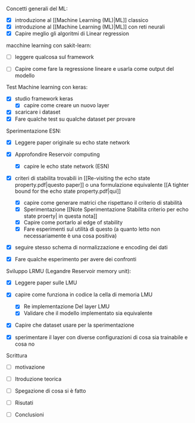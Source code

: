 
Concetti generali del ML:
- [x] introduzione al [[Machine Learning (ML)|ML]] classico 
- [x] introduzione al [[Machine Learning (ML)|ML]] con reti neurali
- [x] Capire meglio gli algoritmi di Linear regression 

macchine learning con sakit-learn: 
- [ ] leggere qualcosa sul framework
- [ ] Capire come fare la regressione lineare e usarla come output del modello


Test Machine learning con keras:
- [x] studio framework keras
	- [x] capire come creare un nuovo layer
- [x] scaricare i dataset 
- [x] Fare qualche test su qualche dataset per provare

Sperimentazione ESN:
- [x]  Leggere paper originale su echo state network
- [x] Approfondire Reservoir computing
	- [x] capire le echo state network (ESN)
- [x] criteri di stabilita trovabili in [[Re-visiting the echo state property.pdf|questo paper]] o una formulazione equivalente [[A tighter bound for the echo state property.pdf|qui]]
	- [x] capire come generare matrici che rispettano il criterio di stabilità
	- [x] Sperimentazione [[Note Sperimentazione Stabilita criterio per echo state proerty| in questa nota]]
	- [x] Capire come portarlo al edge of stability
	- [x] Fare esperimenti sul utilità di questo (a quanto letto non necessariamente è una cosa positiva)
- [x] seguire stesso schema di normalizzazione e encoding dei dati 
- [x] Fare qualche esperimento per avere dei confronti


Sviluppo LRMU (Legandre Reservoir memory unit): 
- [x] Leggere paper sulle LMU
- [x] capire come funziona in codice la cella di memoria LMU
	- [x] Re implementazione Del layer LMU
	- [x] Validare che il modello implementato sia equivalente
- [x] Capire che dataset usare per la sperimentazione
- [x]  sperimentare il layer con diverse configurazioni di cosa sia trainabile e cosa no



Scrittura
- [ ] motivazione
- [ ] Itroduzione teorica
- [ ] Spegazione di cosa si è fatto
- [ ] Risutati
- [ ]  Conclusioni

